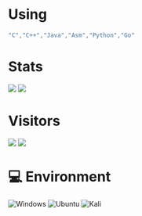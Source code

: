 # Using
```C++
"C","C++","Java","Asm","Python","Go"
```
 
# Stats 
![](https://github-readme-stats.vercel.app/api?username=rogxo&show_icons=true&include_all_commits=true&theme=radical)
![](https://github-readme-stats.vercel.app/api/top-langs/?username=rogxo&layout=compact&langs_count=10&theme=radical)

# Visitors
![](https://images.prismic.io/glitch-cms/1af7e186-fc56-4b7b-a8c7-e458f46449e6_02863ac1-a499-4a41-ac9c-41792950000f_pencil-distance+1.png?auto=comp)
![](https://count.getloli.com/get/@rogxo?theme=gelbooru)

# 💻 Environment
![Windows](https://img.shields.io/badge/Windows%2010-00BBFF?style=flat-square&logo=Windows&logoColor=ffffff)
![Ubuntu](https://img.shields.io/badge/Ubuntu%2022%2e04-dd4814?style=flat-square&logo=ubuntu&logoColor=ffffff)
![Kali](https://img.shields.io/badge/Kali%20Linux-000000?style=flat-square&logo=kali&logoColor=ffffff)
